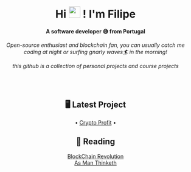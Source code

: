 <h1 align="center">Hi <img src="https://media.giphy.com/media/hvRJCLFzcasrR4ia7z/giphy.gif" height="30px" width="30px"> ! I'm Filipe</h1>
<h4 align="center">A software developer 😅 from Portugal</h4>
  
<h6 align="center"> 
  Open-source enthusiast and blockchain fan, you can usually catch me coding at night or surfing gnarly waves🏄 in the morning! 
  
  this github is a collection of personal projects and course projects

</h6>

<br>

<h2 align="center">🖥️ Latest Project</h3>


<p align="center">
   • <a href="https://fcancelinha.github.io/crypto-profit/">Crypto Profit</a> •
</p>


<h2 align="center">🔖 Reading </h3>

<p align="center">
   <a align="center" href="https://www.goodreads.com/book/show/25894041-blockchain-revolution">BlockChain Revolution</a> <br> 
     <a align="center" href="https://en.wikipedia.org/wiki/As_a_Man_Thinketh">As Man Thinketh</a>
</p>
